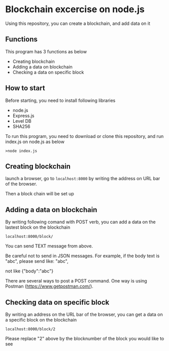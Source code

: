 # Blockchain excercise on node.js 

Using this repository, you can create a blockchain, and add data on it

## Functions

This program has 3 functions as below

* Creating blockchain
* Adding a data on blockchain
* Checking a data on specific block 


## How to start 

Before starting, you need to install following libraries
* node.js
* Express.js 
* Level DB
* SHA256 

To run this program, you need to download or clone this repository, and run index.js on node.js as below

```
>node index.js 
```

## Creating blockchain 

launch a browser, go to `localhost:8000` by writing the address on URL bar of the browser. 

Then a block chain will be set up 


## Adding a data on blockchain 

By writing following comand with POST verb, you can add a data on the lastest block on the blockchain

`localhost:8000/block/` 

You can send TEXT message from above. 

Be careful not to send in JSON messages. 
For example, if the body text is "abc", please send like:
"abc",

not like
{"body":"abc"}


There are several ways to post a POST command. One way is using Postman (https://www.getpostman.com/).


## Checking data on specific block 

By writing an address on the URL bar of the browser, you can get a data on a specific block on the blockchain

`localhost:8000/block/2`

Please replace "2" above by the blocknumber of the block you would like to see
